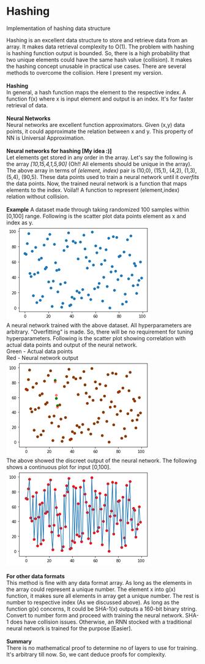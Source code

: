 # Hashing
Implementation of hashing data structure<br>

Hashing is an excellent data structure to store and retrieve data from an array. It makes data retrieval complexity to O(1). The problem with hashing is hashing function output is bounded. So, there is a high probability that two unique elements could have the same hash value (collision). It makes the hashing concept unusable in practical use cases. There are several methods to overcome the collision. Here I present my version.
<br><br>
<b>Hashing</b><br>
In general, a hash function maps the element to the respective index. A function f(x) where x is input element and output is an index. It's for faster retrieval of data.
<br><br>
<b>Neural Networks</b><br>
Neural networks are excellent function approximators. Given (x,y) data points, it could approximate the relation between x and y. This property of NN is Universal Approximation.
<br><br>
<b>Neural networks for hashing [My idea :)]</b><br>
Let elements get stored in any order in the array. Let's say the following is the array <i>[10,15,4,1,5,90]</i> (Oh!! All elements should be unique in the array). The above array in terms of <i>(element, index)</i> pair is (10,0), (15,1), (4,2), (1,3), (5,4), (90,5). These data points used to train a neural network until it <i>overfits</i> the data points. Now, the trained neural network is a function that maps elements to the index. Voila!! A function to represent (element,index) relation without collision.
<br><br>
<b>Example</b>
A dataset made through taking randomized 100 samples within [0,100] range. Following is the scatter plot data points element as x and index as y.
<br>
<img src="plots/dataset_scatter.png" alt="scatter plot of sample datasets">
<br>
A neural network trained with the above dataset. All hyperparameters are arbitrary. "Overfitting" is made. So, there will be no requirement for tuning hyperparameters. Following is the scatter plot showing correlation with actual data points and output of the neural network.<br>
Green - Actual data points<br>
Red - Neural network output<br>
<img src="plots/correlation_scatter.png" alt="scatter plot of output and actual dataset">
<br>
The above showed the discreet output of the neural network. The following shows a continuous plot for input [0,100].<br>
<img src="plots/plot.png" alt="continuous plot of neural network">
<br><br>
<b>For other data formats</b>
<br>
This method is fine with any data format array. As long as the elements in the array could represent a unique number. The element x into g(x) function, it makes sure all elements in array get a unique number. The rest is number to respective index (As we discussed above). As long as the function g(x) concerns, It could be SHA-1(x) outputs a 160-bit binary string. Convert to number form and proceed with training the neural network. SHA-1 does have collision issues. Otherwise, an RNN stocked with a traditional neural network is trained for the purpose [Easier].
<img>
<br><br>
<b>Summary</b><br>
There is no mathematical proof to determine no of layers to use for training. It's arbitrary till now. So, we cant deduce proofs for complexity.
